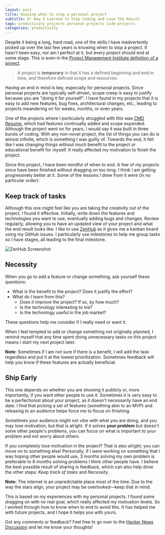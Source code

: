 ```yaml
---
layout: post
title: Knowing when to stop a personal project
subtitle: Or How I Learned to Stop Coding and Love the Result
tags: productivity projects personal-projects side-projects
categories: productivity
---
```


Despite it being a long, hard road, one of the skills I have inadvertently picked up over the last few years is knowing when to stop a project. It hasn't been easy, nor am I perfect at it, but every project should end at some stage. This is even in the [Project Management Institute definition of a project](https://www.pmi.org/about/learn-about-pmi/what-is-project-management).

> A project is **temporary** in that it has a defined beginning and end in time, and therefore defined scope and resources.

Having an end in mind is key, especially for personal projects. Since personal projects are typically self-driven, scope creep is easy to justify because you are "doing it for yourself". I have found in my projects that it is easy to add new features, bug fixes, architectural changes, etc., leading to projects meandering on for weeks, months, or even years. 

One of the projects where I particularly struggled with this was [CMD Resume](https://brendonbody.blog/2019/01/07/cmd-resume/), which had features continually added and scope expanded. Although the project went on for years, I would say it was built in three bursts of coding. With any non-novel project, the list of things you can do is almost infinite, which is something I was guilty of. Towards the end, it felt like I was changing things without much benefit to the project or educational benefit for myself. It really affected my motivation to finish the project.

Since this project, I have been mindful of when to end. A few of my projects since have been finished without dragging on too long. I think I am getting progressively better at it. Some of the lessons I drew from it were (in no particular order):

## Keep track of tasks
Although this one might feel like you are taking the creativity out of the project, I found it effective. Initially, write down the features and technologies you want to use, eventually adding bugs and changes. Review regularly, allowing you to have an updated view of your project and what the end result looks like. I like to use [ZenHub](https://www.zenhub.com/) as it gives me a kanban board using my GitHub issues. I particularly use milestones to help me group tasks so I have stages, all leading to the final milestone.

<p class="center">
    <img src="{{site.baseurl}}/img/2019-12-10-knowing-when-to-stop-a-project/zenhub.png" alt="ZenHub Screenshot">
</p>

## Necessity
When you go to add a feature or change something, ask yourself these questions:
- What is the benefit to the project? Does it justify the effort?
- What do I learn from this?
    - Does it improve the project? If so, by how much?
    - Is the technology interesting to me?
    - Is the technology useful in the job market?

These questions help me consider if I really need or want it.

When I feel tempted to add or change something not originally planned, I remind myself that any time spent doing unnecessary tasks on this project means I start my next project later. 

**Note:** Sometimes if I am not sure if there is a benefit, I will add the task regardless and put it at the lowest prioritization. Sometimes feedback will help you know if these features are actually beneficial.

## Ship Early
This one depends on whether you are showing it publicly or, more importantly, if you want other people to use it. Sometimes it is very easy to be a perfectionist about your project, as it doesn't necessarily have an end date. I find that picking a set of features (something akin to an MVP) and releasing to an audience helps force me to focus on finishing.

Sometimes your audience might not vibe with what you are doing, and you may lose motivation, but that is alright. If it solves **your problem** but doesn't solve other people's problems, you can focus on what is important to your problem and not worry about others. 

If you completely lose motivation in the project? That is also alright; you can move on to something else! Personally, if I were working on something that I was hoping other people would use, 3 months solving my own problem is preferable to 6 months solving problems I think other people have. I believe the best possible result of sharing is feedback, which can also help drive the other steps: *Keep track of tasks* and *Necessity*.

**Note:** The internet is an unpredictable place most of the time. Due to the way the stars align, your project may be overlooked—keep that in mind.

This is based on my experiences with my personal projects. I found some dragging on with no real goal, which really affected my motivation levels. So I worked through how to know when to end to avoid this. It has helped me with future projects, and I hope it helps you with yours.

Got any comments or feedback? Feel free to go over to the [Hacker News Discussion](https://news.ycombinator.com/item?id=21748786) and let me know your thoughts!